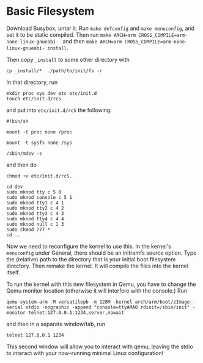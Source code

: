 # Basic Filesystem

Download Busybox, untar it. Run `make defconfig` and `make menuconfig`, and set it to be static compiled. Then run 
`make ARCH=arm CROSS_COMPILE=arm-none-linux-gnueabi- `
and then 
`make ARCH=arm CROSS_COMPILE=arm-none-linux-gnueabi- install`.

Then copy `_install` to some other directory with
```
cp _install/* ../path/to/init/fs -r
```
In that directory, run
```
mkdir proc sys dev etc etc/init.d
touch etc/init.d/rcS
```
and put into `etc/init.d/rcS` the following:
```
#!bin/sh

mount -t proc none /proc

mount -t sysfs none /sys

/sbin/mdev -s
```
and then do 
```
chmod +x etc/init.d/rcS.

cd dev
sudo mknod tty c 5 0
sudo mknod console c 5 1
sudo mknod tty1 c 4 1
sudo mknod tty2 c 4 2
sudo mknod tty3 c 4 3
sudo mknod tty4 c 4 4
sudo mknod null c 1 3
sudo chmod 777 *
cd ..
```

Now we need to reconfigure the kernel to use this. In the kernel's `menuconfig` under General, there should be an initramfs source option. Type the (relative) path to the directory that is your initial boot filesystem directory. Then remake the kernel. It will compile the files into the kernel itself.

To run the kernel with this new filesystem in Qemu, you have to change the Qemu monitor location (otherwise it will interfere with the console.) Run
```
qemu-system-arm -M versatilepb -m 128M -kernel arch/arm/boot/zImage -serial stdio -nographic -append "console=ttyAMA0 rdinit=/sbin/init" -monitor telnet:127.0.0.1:1234,server,nowait
```
and then in a separate window/tab, run
```
telnet 127.0.0.1 1234
```
This second window will allow you to interact with qemu, leaving the stdio to interact with your now-running minimal Linux configuration!
